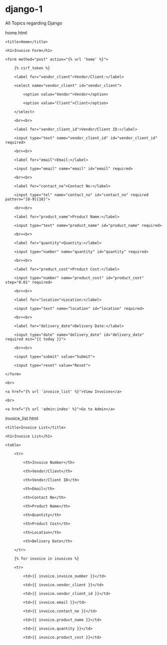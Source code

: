 # django-1
All Topics regarding Django 

home.html
<!DOCTYPE html>

<html>

<head>

    <title>Home</title>

</head>

<body>

    <h1>Invoice Form</h1>

    <form method="post" action="{% url 'home' %}">

        {% csrf_token %}

        <label for="vendor_client">Vendor/Client:</label>

        <select name="vendor_client" id="vendor_client">

            <option value="Vendor">Vendor</option>

            <option value="Client">Client</option>

        </select>

        <br><br>

        <label for="vendor_client_id">Vendor/Client ID:</label>

        <input type="text" name="vendor_client_id" id="vendor_client_id" required>

        <br><br>

        <label for="email">Email:</label>

        <input type="email" name="email" id="email" required>

        <br><br>

        <label for="contact_no">Contact No:</label>

        <input type="tel" name="contact_no" id="contact_no" required pattern="[0-9]{10}">

        <br><br>

        <label for="product_name">Product Name:</label>

        <input type="text" name="product_name" id="product_name" required>

        <br><br>

        <label for="quantity">Quantity:</label>

        <input type="number" name="quantity" id="quantity" required>

        <br><br>

        <label for="product_cost">Product Cost:</label>

        <input type="number" name="product_cost" id="product_cost" step="0.01" required>

        <br><br>

        <label for="location">Location:</label>

        <input type="text" name="location" id="location" required>

        <br><br>

        <label for="delivery_date">Delivery Date:</label>

        <input type="date" name="delivery_date" id="delivery_date" required min="{{ today }}">

        <br><br>

        <input type="submit" value="Submit">

        <input type="reset" value="Reset">

    </form>

    <br>

    <a href="{% url 'invoice_list' %}">View Invoices</a>

    <br>

    <a href="{% url 'admin:index' %}">Go to Admin</a>

</body>

</html>




invoice_list.html

<!DOCTYPE html>

<html>

<head>

    <title>Invoice List</title>

</head>

<body>

    <h1>Invoice List</h1>

    <table>

        <tr>

            <th>Invoice Number</th>

            <th>Vendor/Client</th>

            <th>Vendor/Client ID</th>

            <th>Email</th>

            <th>Contact No</th>

            <th>Product Name</th>

            <th>Quantity</th>

            <th>Product Cost</th>

            <th>Location</th>

            <th>Delivery Date</th>

        </tr>

        {% for invoice in invoices %}

        <tr>

            <td>{{ invoice.invoice_number }}</td>

            <td>{{ invoice.vendor_client }}</td>

            <td>{{ invoice.vendor_client_id }}</td>

            <td>{{ invoice.email }}</td>

            <td>{{ invoice.contact_no }}</td>

            <td>{{ invoice.product_name }}</td>

            <td>{{ invoice.quantity }}</td>

            <td>{{ invoice.product_cost }}</td>
